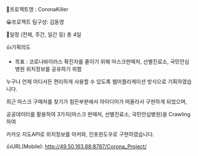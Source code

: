 📁프로젝트명 : CoronaKiller

😀프로젝트 팀구성: 김동영

📆일정 (전체, 주간, 일간 등) 총 4일

👍기획의도

- 목표 : 코로나바이러스 확진자를 줄이기 위해 
         마스크판매처, 선별진료소, 국민안심병원 위치정보를 공유하기 위함

누구나 언제 어디서든 편리하게 사용할 수 있도록 웹어플리케이션 방식으로 기획하였습니다.

최근 마스크 구매처를 찾기가 힘든부분에서 아이디어가 떠올라서 구현하게 되었으며,

공공데이터를 활용하여 3가지(마스크 판매처, 선별진료소, 국민안심병원)을 Crawling하여

카카오 지도API로 위치정보를 마커와, 인포윈도우로 구현하였습니다.

👍URL(Mobile): http://49.50.163.88:8787/Corona_Project/
